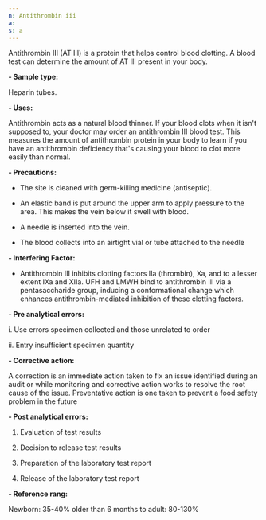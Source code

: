 ```yaml
---
n: Antithrombin iii
a: 
s: a
---
```


Antithrombin III (AT III) is a protein that helps control blood clotting. A blood test can determine the amount of AT III present in your body.

__-	Sample type:__

Heparin tubes.

__-	Uses:__

Antithrombin acts as a natural blood thinner. If your blood clots when it isn't supposed to, your doctor may order an antithrombin III blood test. This measures the amount of antithrombin protein in your body to learn if you have an antithrombin deficiency that's causing your blood to clot more easily than normal.

__-	Precautions:__

-	The site is cleaned with germ-killing medicine (antiseptic).

-	An elastic band is put around the upper arm to apply pressure to the area. This makes the vein below it swell with blood.

-	A needle is inserted into the vein.

-	The blood collects into an airtight vial or tube attached to the needle

__-	Interfering Factor:__

-	Antithrombin III inhibits clotting factors IIa (thrombin), Xa, and to a lesser extent IXa and XIIa. UFH and LMWH bind to antithrombin III via a pentasaccharide group, inducing a conformational change which enhances antithrombin-mediated inhibition of these clotting factors.

__-	Pre analytical errors:__

i.	Use errors specimen collected and those unrelated to order

ii.	Entry insufficient specimen quantity

__-	Corrective action:__

 A correction is an immediate action taken to fix an issue identified during an audit or while monitoring and corrective action works to resolve the root cause of the issue. Preventative action is one taken to prevent a food safety problem in the future

__-	Post analytical errors:__

1.	Evaluation of test results

2.	Decision to release test results

3.	Preparation of the laboratory test report

4.	Release of the laboratory test report

__-	Reference rang:__

 Newborn: 35-40% older than 6 months to adult: 80-130%